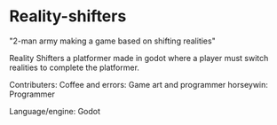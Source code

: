 # Reality-shifters
"2-man army making a game based on shifting realities"

Reality Shifters a platformer made in godot where a player must switch realities to complete the platformer.

Contributers:
Coffee and errors: Game art and programmer
horseywin: Programmer

Language/engine:
Godot

